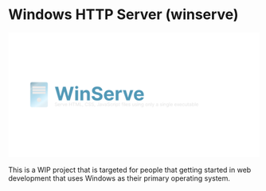 # Windows HTTP Server (winserve)

![Winserve banner photo](Github%20Cover.svg)

This is a WIP project that is targeted for people that getting started in web
development that uses Windows as their primary operating system.
